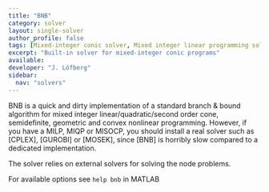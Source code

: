 ```yaml
---
title: "BNB"
category: solver
layout: single-solver
author_profile: false
tags: [Mixed-integer conic solver, Mixed integer linear programming solver, Mixed integer quadratic programming solver]
excerpt: "Built-in solver for mixed-integer conic programs"
available: 
developer: "J. Löfberg"
sidebar:
  nav: "solvers"
---
```

BNB is a quick and dirty implementation of a standard branch & bound algorithm for mixed integer linear/quadratic/second order cone, semidefinite, geometric and convex nonlinear programming. However, if you have a MILP, MIQP or MISOCP, you should install a real solver such as [CPLEX], [GUROBI] or [MOSEK], since [BNB] is horribly slow compared to a dedicated implementation.

The solver relies on external solvers for solving the node problems.

For available options see `help bnb` in MATLAB
